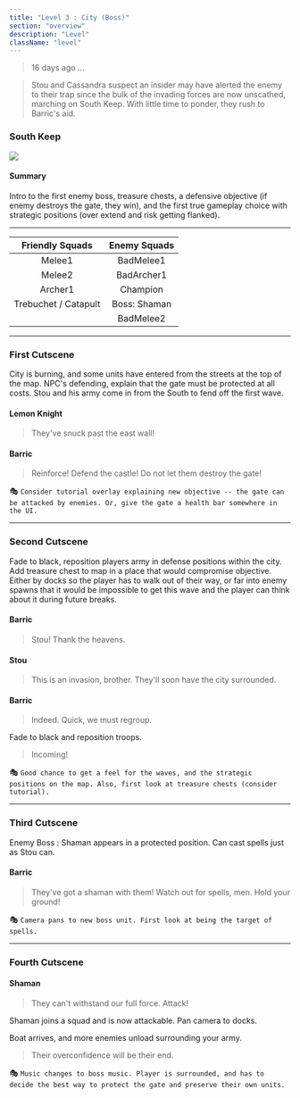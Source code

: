 ```yaml
---
title: "Level 3 : City (Boss)"
section: "overview"
description: "Level"
className: "level"
---
```


> 16 days ago ...

> Stou and Cassandra suspect an insider may have alerted the enemy to their trap since the bulk of the invading forces are now unscathed, marching on South Keep. With little time to ponder, they rush to Barric's aid.

### South Keep

![](https://github.com/veeneck/BarricAssets/blob/master/Gameplay.xcassets/Levels/City.spriteatlas/City_base2.imageset/City_base2.jpg?raw=true)

#### Summary

Intro to the first enemy boss, treasure chests, a defensive objective (if enemy destroys the gate, they win), and the first true gameplay choice with strategic positions (over extend and risk getting flanked).

***

|    Friendly Squads   | Enemy Squads |
|:--------------------:|:------------:|
| Melee1               | BadMelee1    |
| Melee2               | BadArcher1   |
| Archer1              | Champion     |
| Trebuchet / Catapult | Boss: Shaman |
|                      | BadMelee2    |

***

### First Cutscene

City is burning, and some units have entered from the streets at the top of the map. NPC's defending, explain that the gate must be protected at all costs. Stou and his army come in from the South to fend off the first wave.

#### Lemon Knight

> They've snuck past the east wall!

#### Barric

> Reinforce! Defend the castle! Do not let them destroy the gate!

:performing_arts: `Consider tutorial overlay explaining new objective -- the gate can be attacked by enemies. Or, give the gate a health bar somewhere in the UI.`

***

### Second Cutscene

Fade to black, reposition players army in defense positions within the city. Add treasure chest to map in a place that would compromise objective. Either by docks so the player has to walk out of their way, or far into enemy spawns that it would be impossible to get this wave and the player can think about it during future breaks.

#### Barric

> Stou! Thank the heavens.

#### Stou

> This is an invasion, brother. They'll soon have the city surrounded.

#### Barric 

> Indeed. Quick, we must regroup.

Fade to black and reposition troops.

> Incoming!

:performing_arts: `Good chance to get a feel for the waves, and the strategic positions on the map. Also, first look at treasure chests (consider tutorial).`

***

### Third Cutscene

Enemy Boss : Shaman appears in a protected position. Can cast spells just as Stou can. 

#### Barric

> They've got a shaman with them! Watch out for spells, men. Hold your ground!

:performing_arts: `Camera pans to new boss unit. First look at being the target of spells.`

***

### Fourth Cutscene

#### Shaman

> They can't withstand our full force. Attack!

Shaman joins a squad and is now attackable. Pan camera to docks.

Boat arrives, and more enemies unload surrounding your army.

> Their overconfidence will be their end.

:performing_arts: `Music changes to boss music. Player is surrounded, and has to decide the best way to protect the gate and preserve their own units.`